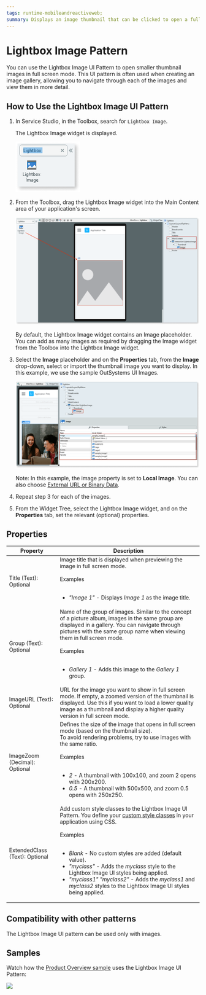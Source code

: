 ```yaml
---
tags: runtime-mobileandreactiveweb;  
summary: Displays an image thumbnail that can be clicked to open a fullscreen image.
---
```


# Lightbox Image Pattern

You can use the Lightbox Image UI Pattern to open smaller thumbnail images in full screen mode. This UI pattern is often used when creating an image gallery, allowing you to navigate through each of the images and view them in more detail.

## How to Use the Lightbox Image UI Pattern

1. In Service Studio, in the Toolbox, search for `Lightbox Image`.

    The Lightbox Image widget is displayed.

    ![](images/lightboxmob-image-1.png)

1. From the Toolbox, drag the Lightbox Image widget into the Main Content area of your application's screen.

      ![](images/lightboxmob-image-2.png)

      By default, the Lightbox Image widget contains an Image placeholder. You can add as many images as required by dragging the Image widget from the Toolbox into the Lightbox Image widget.

1. Select the **Image** placeholder and on the **Properties** tab, from the **Image** drop-down, select or import the thumbnail image you want to display. In this example, we use the sample OutSystems UI Images.
    
    ![](images/lightboxmob-image-3.png)

    Note: In this example, the image property is set to **Local Image**. You can also choose [External URL or Binary Data](../../../../develop/ui/image/display-image.md).

1. Repeat step 3 for each of the images.

1. From the Widget Tree, select the Lightbox Image widget, and on the **Properties** tab, set the relevant (optional) properties.

## Properties

**Property** |  **Description** |  
---|---| 
Title (Text): Optional | Image title that is displayed when previewing the image in full screen mode.<br/><br/>Examples<br/><br/><ul><li>_"Image 1"_ - Displays _Image 1_ as the image title.</li></ul> | 
Group (Text): Optional | Name of the group of images. Similar to the concept of a picture album, images in the same group are displayed in a gallery. You can navigate through pictures with the same group name when viewing them in full screen mode.<br/><br/>Examples<br/><br/><ul><li>_Gallery 1_ - Adds this image to the _Gallery 1_ group.</li></ul> |  
ImageURL (Text): Optional | URL for the image you want to show in full screen mode. If empty, a zoomed version of the thumbnail is displayed. Use this if you want to load a lower quality image as a thumbnail and display a higher quality version in full screen mode. |  
ImageZoom (Decimal): Optional | Defines the size of the image that opens in full screen mode (based on the thumbnail size).<br/>To avoid rendering problems, try to use images with the same ratio.<br/><br/>Examples<br/><br/><ul><li>_2_ - A thumbnail with 100x100, and zoom 2 opens with 200x200.</li><li>_0.5_ - A thumbnail with 500x500, and zoom 0.5 opens with 250x250.</li></ul> |  
ExtendedClass (Text): Optional | Add custom style classes to the Lightbox Image UI Pattern. You define your [custom style classes](../../look-feel/css.md) in your application using CSS.<br/><br/>Examples<br/><br/><ul><li>_Blank_ - No custom styles are added (default value). </li><li>_"myclass"_ - Adds the _myclass_ style to the Lightbox Image UI styles being applied.</li><li>_"myclass1" "myclass2"_ - Adds the _myclass1_ and _myclass2_ styles to the Lightbox Image UI styles being applied.</li></ul> |

## Compatibility with other patterns

The Lightbox Image UI pattern can be used only with images.

## Samples

Watch how the [Product Overview sample](https://silkui.outsystems.com/Samples_Mobile.aspx#Mobile_Details-Samples_ProductOverview) uses the Lightbox Image UI Pattern:

![](images/Sample_LightBoxImage.gif)
